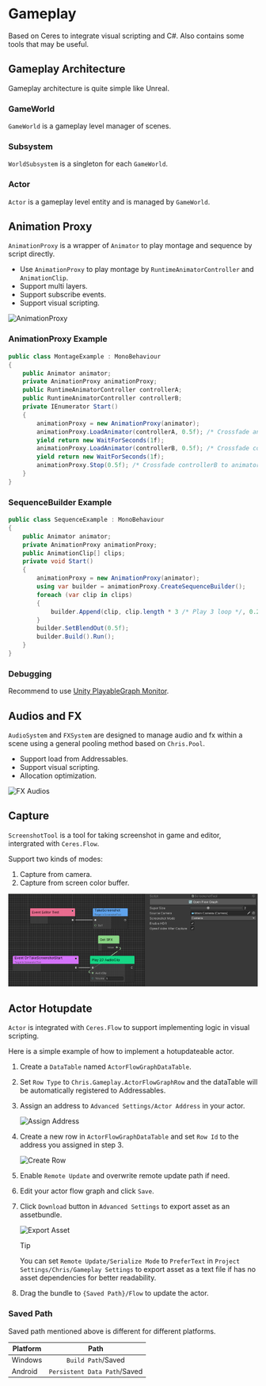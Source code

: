 # Gameplay

Based on Ceres to integrate visual scripting and C#. Also contains some tools that may be useful.

## Gameplay Architecture

Gameplay architecture is quite simple like Unreal.

### GameWorld

`GameWorld` is a gameplay level manager of scenes.

### Subsystem

`WorldSubsystem` is a singleton for each `GameWorld`.

### Actor

`Actor` is a gameplay level entity and is managed by `GameWorld`.

## Animation Proxy

`AnimationProxy` is a wrapper of `Animator` to play montage and sequence by script directly.

- Use `AnimationProxy` to play montage by `RuntimeAnimatorController` and `AnimationClip`.
- Support multi layers.
- Support subscribe events.
- Support visual scripting.

![AnimationProxy](./Images/animation_proxy.png)

### AnimationProxy Example

```C#
public class MontageExample : MonoBehaviour
{
    public Animator animator;
    private AnimationProxy animationProxy;
    public RuntimeAnimatorController controllerA;
    public RuntimeAnimatorController controllerB;
    private IEnumerator Start()
    {
        animationProxy = new AnimationProxy(animator);
        animationProxy.LoadAnimator(controllerA, 0.5f); /* Crossfade animator to controllerA in 0.5s */
        yield return new WaitForSeconds(1f);
        animationProxy.LoadAnimator(controllerB, 0.5f); /* Crossfade controllerA to controllerB in 0.5s */
        yield return new WaitForSeconds(1f);
        animationProxy.Stop(0.5f); /* Crossfade controllerB to animator in 0.5s */
    }
}
```

### SequenceBuilder Example

```C#
public class SequenceExample : MonoBehaviour
{
    public Animator animator;
    private AnimationProxy animationProxy;
    public AnimationClip[] clips;
    private void Start()
    {
        animationProxy = new AnimationProxy(animator);
        using var builder = animationProxy.CreateSequenceBuilder();
        foreach (var clip in clips)
        {
            builder.Append(clip, clip.length * 3 /* Play 3 loop */, 0.25f /* BlendIn duration */);
        }
        builder.SetBlendOut(0.5f);
        builder.Build().Run();
    }
}
```

### Debugging

Recommend to use [Unity PlayableGraph Monitor](`https://github.com/SolarianZ/UnityPlayableGraphMonitorTool`).

## Audios and FX

`AudioSystem` and `FXSystem` are designed to manage audio and fx within a scene using a general pooling method based on `Chris.Pool`.

- Support load from Addressables.
- Support visual scripting.
- Allocation optimization.

![FX Audios](./Images/fx_audio.png)

## Capture

`ScreenshotTool` is a tool for taking screenshot in game and editor, intergrated with `Ceres.Flow`.

Support two kinds of modes:

1. Capture from camera.
2. Capture from screen color buffer.

![ScreenshotTool](./Images/screenshot_tool.png)

## Actor Hotupdate

`Actor` is integrated with `Ceres.Flow` to support implementing logic in visual scripting.

Here is a simple example of how to implement a hotupdateable actor.

1. Create a `DataTable` named `ActorFlowGraphDataTable`.
2. Set `Row Type` to `Chris.Gameplay.ActorFlowGraphRow` and the dataTable will be automatically registered to Addressables.
3. Assign an address to `Advanced Settings/Actor Address` in your actor.

    ![Assign Address](./Images/assign_actor_address.png)

4. Create a new row in `ActorFlowGraphDataTable` and set `Row Id` to the address you assigned in step 3.

    ![Create Row](./Images/new_actor_row.png)

5. Enable `Remote Update` and overwrite remote update path if need.
6. Edit your actor flow graph and click `Save`.
7. Click `Download` button in `Advanced Settings` to export asset as an assetbundle.

    ![Export Asset](./Images/export_flow_asset.png)

    > [!TIP]
    > You can set `Remote Update/Serialize Mode` to `PreferText` in `Project Settings/Chris/Gameplay Settings` to export asset as a text file if has no asset dependencies for better readability.

8. Drag the bundle to `{Saved Path}/Flow` to update the actor.

### Saved Path

Saved path mentioned above is different for different platforms.

| Platform    | Path                            |
| ----------- | :-----------------------------: |
| Windows     | `Build Path`/Saved              |
| Android     | `Persistent Data Path`/Saved    |